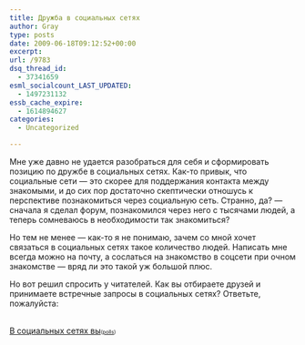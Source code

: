 ```yaml
---
title: Дружба в социальных сетях
author: Gray
type: posts
date: 2009-06-18T09:12:52+00:00
excerpt:
url: /9783
dsq_thread_id:
  - 37341659
esml_socialcount_LAST_UPDATED:
  - 1497231132
essb_cache_expire:
  - 1614894627
categories:
  - Uncategorized

---
```








Мне уже давно не удается разобраться для себя и сформировать позицию по дружбе в социальных сетях. Как-то привык, что социальные сети &#8212; это скорее для поддержания контакта между знакомыми, и до сих пор достаточно скептически отношусь к перспективе познакомиться через социальную сеть. Странно, да? &#8212; сначала я сделал форум, познакомился через него с тысячами людей, а теперь сомневаюсь в необходимости так знакомиться?

Но тем не менее &#8212; как-то я не понимаю, зачем со мной хочет связаться в социальных сетях такое количество людей. Написать мне всегда можно на почту, а сослаться на знакомство в соцсети при очном знакомстве &#8212; вряд ли это такой уж большой плюс.

Но вот решил спросить у читателей. Как вы отбираете друзей и принимаете встречные запросы в социальных сетях? Ответьте, пожалуйста:

<noscript>
  <br /> <a href="http://answers.polldaddy.com/poll/1716241/">В социальных сетях вы</a><span style="font-size:9px;">(<a href="http://answers.polldaddy.com">polls</a>)</span><br />
</noscript>